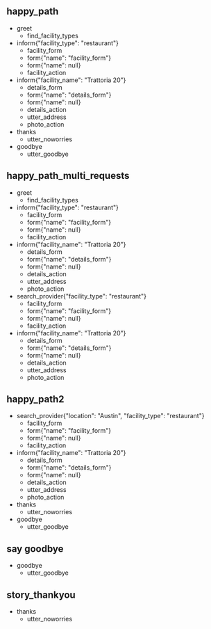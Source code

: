 ## happy_path
* greet
    - find_facility_types
* inform{"facility_type": "restaurant"}    
    - facility_form
    - form{"name": "facility_form"}
    - form{"name": null}
    - facility_action
* inform{"facility_name": "Trattoria 20"}
    - details_form
    - form{"name": "details_form"}
    - form{"name": null}
    - details_action
    - utter_address
    - photo_action
* thanks
    - utter_noworries
* goodbye
    - utter_goodbye


## happy_path_multi_requests
* greet
    - find_facility_types
* inform{"facility_type": "restaurant"}
    - facility_form
    - form{"name": "facility_form"}
    - form{"name": null}
    - facility_action
* inform{"facility_name": "Trattoria 20"}
    - details_form
    - form{"name": "details_form"}
    - form{"name": null}
    - details_action
    - utter_address
    - photo_action
* search_provider{"facility_type": "restaurant"}
    - facility_form
    - form{"name": "facility_form"}
    - form{"name": null}
    - facility_action
* inform{"facility_name": "Trattoria 20"}   
    - details_form
    - form{"name": "details_form"}
    - form{"name": null}
    - details_action
    - utter_address
    - photo_action
## happy_path2
* search_provider{"location": "Austin", "facility_type": "restaurant"}
    - facility_form
    - form{"name": "facility_form"}
    - form{"name": null}
    - facility_action
* inform{"facility_name": "Trattoria 20"}
    - details_form
    - form{"name": "details_form"}
    - form{"name": null}
    - details_action
    - utter_address
    - photo_action
* thanks
    - utter_noworries
* goodbye
    - utter_goodbye

## say goodbye
* goodbye
  - utter_goodbye

## story_thankyou
* thanks
  - utter_noworries
